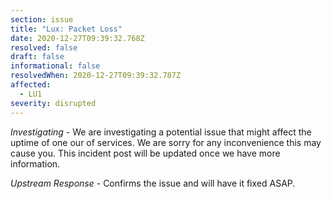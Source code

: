 ```yaml
---
section: issue
title: "Lux: Packet Loss"
date: 2020-12-27T09:39:32.768Z
resolved: false
draft: false
informational: false
resolvedWhen: 2020-12-27T09:39:32.787Z
affected:
  - LU1
severity: disrupted
---
```

*Investigating* - We are investigating a potential issue that might affect the uptime of one our of services. We are sorry for any inconvenience this may cause you. This incident post will be updated once we have more information.

*Upstream Response* - Confirms the issue and will have it fixed ASAP.